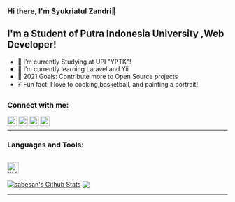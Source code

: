 ### Hi there, I'm Syukriatul Zandri👋

## I'm a Student of Putra Indonesia University ,Web Developer!

- 🔭 I’m currently Studying at UPI "YPTK"!
- 🌱 I’m currently learning Laravel and Yii
- 🥅 2021 Goals: Contribute more to Open Source projects
- ⚡ Fun fact: I love to cooking,basketball, and painting a portrait!


### Connect with me:



[<img align="left" alt="Zandri12 | Facebook" width="22px" src="https://cdn.jsdelivr.net/npm/simple-icons@3.4.0/icons/facebook.svg" />][facebook]
[<img align="left" alt="Zandri12 | Twitter" width="22px" src="https://cdn.jsdelivr.net/npm/simple-icons@v3/icons/twitter.svg" />][twitter]
[<img align="left" alt="Zandri12 | LinkedIn" width="22px" src="https://cdn.jsdelivr.net/npm/simple-icons@v3/icons/linkedin.svg" />][linkedin]
[<img align="left" alt="Zandri12 | Instagram" width="22px" src="https://cdn.jsdelivr.net/npm/simple-icons@v3/icons/instagram.svg" />][instagram]

<br />

---

### Languages and Tools:

[<code>
<img alt="visual studio code" width="26px" src="https://img.icons8.com/fluent/240/000000/visual-studio-code-2019.png" />
</code>](https://code.visualstudio.com/)

<a href="https://github.com/Zandri12">
<img align="center" alt="sabesan's Github Stats" src="https://github-readme-stats.codestackr.vercel.app/api?username=Zandri12&show_icons=true&hide_border=true&count_private=true&include_all_commits=true&theme=radical" /></a>
<a href="https://github.com/Zandri12">
  <img align="center" src="https://github-readme-stats.anuraghazra1.vercel.app/api/top-langs/?username=Zandri12&layout=compact&theme=radical" />
</a>


---

[twitter]: https://twitter.com/zandri120
[facebook]: https://web.facebook.com/syukriatul.zandri.5/
[instagram]: https://www.instagram.com/syukriatul.zandri
[linkedin]: https://www.linkedin.com/in/syukriatul-zandri-syukriatul-0853a6183

